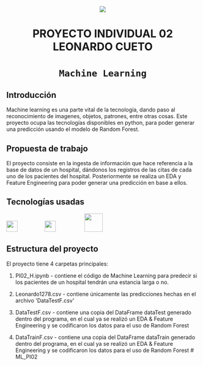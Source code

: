 <p align=center><img src=https://d31uz8lwfmyn8g.cloudfront.net/Assets/logo-henry-white-lg.png><p>

# <h1 align=center> **PROYECTO INDIVIDUAL 02 LEONARDO CUETO** </h1>

# <h1 align=center>**`Machine Learning`**</h1>


## **Introducción**

Machine learning es una parte vital de la tecnología, dando paso al reconocimiento de imagenes, objetos, patrones, entre otras cosas.
Este proyecto ocupa las tecnologías disponibles en python, para poder generar una predicción usando el modelo de Random Forest.

## **Propuesta de trabajo**

El proyecto consiste en la ingesta de información que hace referencia a la base de datos de un hospital, dándonos los registros de las citas de cada uno de los pacientes del hospital.
Posteriormente se realiza un EDA y Feature Engineering para poder generar una predicción en base a ellos.

## **Tecnologías usadas**
<img src="https://th.bing.com/th/id/OIP.fbVr5gXeIrChfkbOU_S3vgAAAA?pid=ImgDet&rs=1" style="width: 3vw; min-width: 100px;" /><img src="https://th.bing.com/th/id/R.09ba0105b3bc11dac5b7c09443812189?rik=7UmhMl5FciECwQ&riu=http%3a%2f%2famueller.github.io%2fsklearn_014_015_pydata%2fsklearn-logo.png&ehk=%2fdoHlCDrKDgQK%2bMOem6eU3lvCRQHqQrt9J%2f3veiO1Pw%3d&risl=&pid=ImgRaw&r=0" style="width: 3vw; min-width: 100px;" /> <img src="https://th.bing.com/th/id/OIP.p9U41JwQ1DIfoRou4qIJvAHaC_?pid=ImgDet&rs=1" style="width: 5vw; min-width: 120px;" />

## **Estructura del proyecto**

El proyecto tiene 4 carpetas principales: 

1. PI02_H.ipynb - contiene el código de Machine Learning para predecir si los pacientes de un hospital tendrán una estancia larga o no.

2. Leonardo1278.csv - contiene únicamente las predicciones hechas en el archivo 'DataTestF.csv'

3. DataTestF.csv - contiene una copia del DataFrame dataTest generado dentro del programa, en el cual ya se realizó un EDA & Feature Engineering y se codificaron los datos para el uso de Random Forest 

4. DataTrainF.csv - contiene una copia del DataFrame dataTrain generado dentro del programa, en el cual ya se realizó un EDA & Feature Engineering y se codificaron los datos para el uso de Random Forest # ML_PI02

